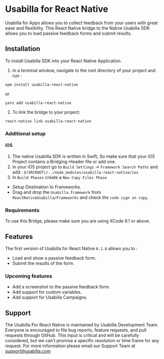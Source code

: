 # Usabilla for React Native
Usabilla for Apps allows you to collect feedback from your users with great ease and flexibility.
This React Native bridge to the Native Usabilla SDK allows you to load passive feedback forms and submit results.

## Installation
To install Usabilla SDK into your React Native Application.
1. In a terminal window, navigate to the root directory of your project and run :

```
npm install usabilla-react-native
```
or 

```
yarn add usabilla-react-native
```

2. To link the bridge to your project:

```
react-native link usabilla-react-native
```

### Additional setup
#### iOS
1. The native Usabilla SDK is written in Swift, So make sure that your iOS Project contains a Bridging-Header file or add one.
2. In your iOS project go to `Build Settings` -> `Framework Search Paths` and add :
`$(SRCROOT)/../node_modules/usabilla-react-native/ios`
3. In `Build Phases` create a `New Copy Files Phase`
- Setup Destination to Frameworks.
- Drag and drop the `Usabilla.framework` from `ReactNativeUsabilla/Frameworks` and check the `code sign on copy`.

### Requirements
To use this Bridge, please make sure you are using XCode 9.1 or above.

## Features
The first version of Usabilla for React Native `0.1.0` allows you to :
- Load and show a passive feedback form.
- Submit the results of the form.

### Upcoming features
- Add a screenshot to the passive feedback form.
- Add support for custom variables.
- Add support for Usabilla Campaigns.

## Support

The Usabilla For React Native is maintained by Usabilla Development Team. Everyone is encouraged to file bug reports, feature requests, and pull requests through GitHub. This input is critical and will be carefully considered, but we can’t promise a specific resolution or time frame for any request. For more information please email our Support Team at support@usabilla.com